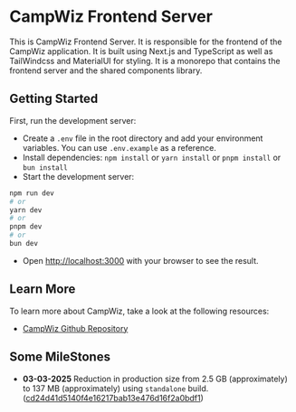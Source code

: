 # CampWiz Frontend Server
This is CampWiz Frontend Server. It is responsible for the frontend of the CampWiz application. It is built using Next.js and TypeScript as well as TailWindcss and MaterialUI for styling. It is a monorepo that contains the frontend server and the shared components library.
## Getting Started
First, run the development server:
- Create a `.env` file in the root directory and add your environment variables. You can use `.env.example` as a reference.
- Install dependencies: `npm install` or `yarn install` or `pnpm install` or `bun install`
- Start the development server:
```bash
npm run dev
# or
yarn dev
# or
pnpm dev
# or
bun dev
```
- Open [http://localhost:3000](http://localhost:3000) with your browser to see the result.
## Learn More
To learn more about CampWiz, take a look at the following resources:
- [CampWiz Github Repository](https://github.com/nokibsarkar/campwiz)
## Some  MileStones
- **03-03-2025** Reduction in production size from 2.5 GB (approximately) to 137 MB (approximately) using `standalone` build. ([cd24d41d5140f4e16217bab13e476d16f2a0bdf1](https://github.com/nokibsarkar/campwiz-frontend/commit/330abc453bf0725228b4fe6fb0c3c93785a0ef67))